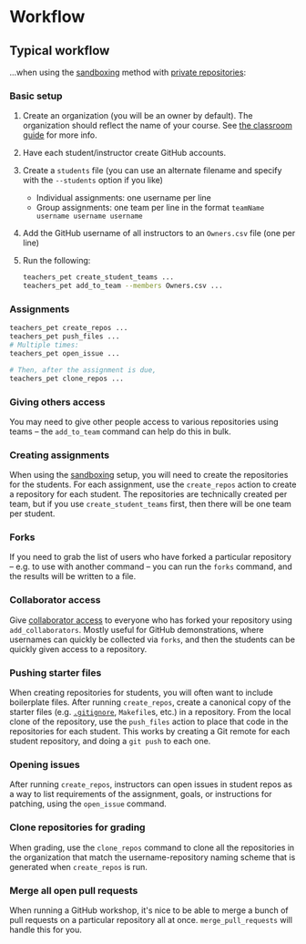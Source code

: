 # Workflow

## Typical workflow

...when using the [sandboxing](https://education.github.com/guide/sandboxing) method with [private repositories](https://education.github.com/guide/private_repos):

### Basic setup

1. Create an organization (you will be an owner by default). The organization should reflect the name of your course. See [the classroom guide](https://education.github.com/guide#2-create-an-organization-for-your-class) for more info.
1. Have each student/instructor create GitHub accounts.
1. Create a `students` file (you can use an alternate filename and specify with the `--students` option if you like)
    * Individual assignments: one username per line
    * Group assignments: one team per line in the format `teamName username username username`
1. Add the GitHub username of all instructors to an `Owners.csv` file (one per line)
1. Run the following:

    ```bash
    teachers_pet create_student_teams ...
    teachers_pet add_to_team --members Owners.csv ...
    ```

### Assignments

```bash
teachers_pet create_repos ...
teachers_pet push_files ...
# Multiple times:
teachers_pet open_issue ...

# Then, after the assignment is due,
teachers_pet clone_repos ...
```


### Giving others access

You may need to give other people access to various repositories using teams – the `add_to_team` command can help do this in bulk.

### Creating assignments

When using the [sandboxing](https://education.github.com/guide/sandboxing) setup, you will need to create the repositories for the students.  For each assignment, use the `create_repos` action to create a repository for each student.  The repositories are technically created per team, but if you use `create_student_teams` first, then there will be one team per student.

### Forks

If you need to grab the list of users who have forked a particular repository – e.g. to use with another command – you can run the `forks` command, and the results will be written to a file.

### Collaborator access

Give [collaborator access](https://help.github.com/articles/what-are-the-different-access-permissions#collaborator) to everyone who has forked your repository using `add_collaborators`.  Mostly useful for GitHub demonstrations, where usernames can quickly be collected via `forks`, and then the students can be quickly given access to a repository.

### Pushing starter files

When creating repositories for students, you will often want to include boilerplate files.  After running `create_repos`, create a canonical copy of the starter files (e.g. [`.gitignore`](https://github.com/github/gitignore#readme), `Makefile`s, etc.) in a repository.  From the local clone of the repository, use the `push_files` action to place that code in the repositories for each student.  This works by creating a Git remote for each student repository, and doing a `git push` to each one.

### Opening issues

After running `create_repos`, instructors can open issues in student repos as a way to list requirements of the assignment, goals, or instructions for patching, using the `open_issue` command.

### Clone repositories for grading

When grading, use the `clone_repos` command to clone all the repositories in the organization that match the username-repository naming scheme that is generated when `create_repos` is run.

### Merge all open pull requests

When running a GitHub workshop, it's nice to be able to merge a bunch of pull requests on a particular repository all at once. `merge_pull_requests` will handle this for you.


